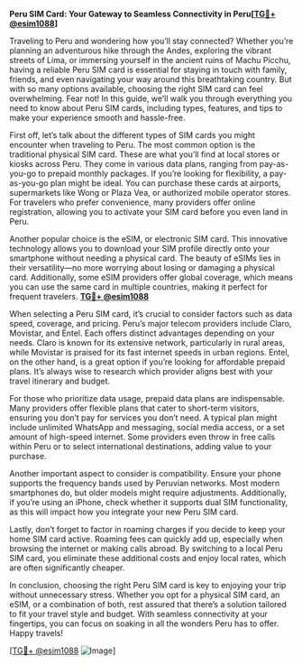 **Peru SIM Card: Your Gateway to Seamless Connectivity in Peru[[TG💪+ @esim1088](https://t.me/s/esim1088)]**

Traveling to Peru and wondering how you’ll stay connected? Whether you’re planning an adventurous hike through the Andes, exploring the vibrant streets of Lima, or immersing yourself in the ancient ruins of Machu Picchu, having a reliable Peru SIM card is essential for staying in touch with family, friends, and even navigating your way around this breathtaking country. But with so many options available, choosing the right SIM card can feel overwhelming. Fear not! In this guide, we’ll walk you through everything you need to know about Peru SIM cards, including types, features, and tips to make your experience smooth and hassle-free.

First off, let’s talk about the different types of SIM cards you might encounter when traveling to Peru. The most common option is the traditional physical SIM card. These are what you’ll find at local stores or kiosks across Peru. They come in various data plans, ranging from pay-as-you-go to prepaid monthly packages. If you’re looking for flexibility, a pay-as-you-go plan might be ideal. You can purchase these cards at airports, supermarkets like Wong or Plaza Vea, or authorized mobile operator stores. For travelers who prefer convenience, many providers offer online registration, allowing you to activate your SIM card before you even land in Peru.

Another popular choice is the eSIM, or electronic SIM card. This innovative technology allows you to download your SIM profile directly onto your smartphone without needing a physical card. The beauty of eSIMs lies in their versatility—no more worrying about losing or damaging a physical card. Additionally, some eSIM providers offer global coverage, which means you can use the same card in multiple countries, making it perfect for frequent travelers. **[TG💪+ @esim1088](https://t.me/s/esim1088)**

When selecting a Peru SIM card, it’s crucial to consider factors such as data speed, coverage, and pricing. Peru’s major telecom providers include Claro, Movistar, and Entel. Each offers distinct advantages depending on your needs. Claro is known for its extensive network, particularly in rural areas, while Movistar is praised for its fast internet speeds in urban regions. Entel, on the other hand, is a great option if you’re looking for affordable prepaid plans. It’s always wise to research which provider aligns best with your travel itinerary and budget.

For those who prioritize data usage, prepaid data plans are indispensable. Many providers offer flexible plans that cater to short-term visitors, ensuring you don’t pay for services you don’t need. A typical plan might include unlimited WhatsApp and messaging, social media access, or a set amount of high-speed internet. Some providers even throw in free calls within Peru or to select international destinations, adding value to your purchase.

Another important aspect to consider is compatibility. Ensure your phone supports the frequency bands used by Peruvian networks. Most modern smartphones do, but older models might require adjustments. Additionally, if you’re using an iPhone, check whether it supports dual SIM functionality, as this will impact how you integrate your new Peru SIM card.

Lastly, don’t forget to factor in roaming charges if you decide to keep your home SIM card active. Roaming fees can quickly add up, especially when browsing the internet or making calls abroad. By switching to a local Peru SIM card, you eliminate these additional costs and enjoy local rates, which are often significantly cheaper.

In conclusion, choosing the right Peru SIM card is key to enjoying your trip without unnecessary stress. Whether you opt for a physical SIM card, an eSIM, or a combination of both, rest assured that there’s a solution tailored to fit your travel style and budget. With seamless connectivity at your fingertips, you can focus on soaking in all the wonders Peru has to offer. Happy travels!

[[TG💪+ @esim1088](https://t.me/s/esim1088) ![Image](https://i.postimg.cc/Y0z9fWf4/image.png)]